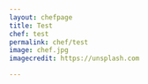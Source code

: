 ```yaml
---
layout: chefpage
title: Test
chef: test
permalink: chef/test
image: chef.jpg
imagecredit: https://unsplash.com

---
```

